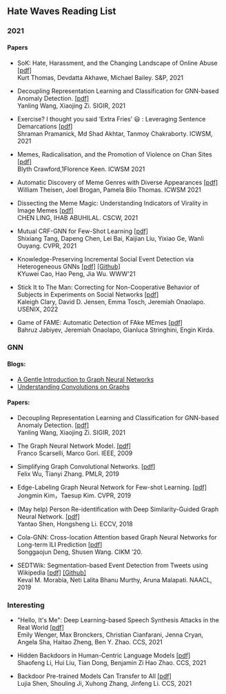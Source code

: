 ## Hate Waves Reading List

### 2021 
#### Papers
- SoK: Hate, Harassment, and the Changing Landscape of Online Abuse [[pdf]](https://storage.googleapis.com/pub-tools-public-publication-data/pdf/84e24754f62cdddfc7a377233eb348e063e18937.pdf)
<br> Kurt Thomas, Devdatta Akhawe, Michael Bailey. S&P, 2021

- Decoupling Representation Learning and Classification for GNN-based Anomaly Detection. [[pdf]](https://xiaojingzi.github.io/publications/SIGIR21-Wang-et-al-decoupled-GNN.pdf)<br>
Yanling Wang, Xiaojing Zi. SIGIR, 2021

- Exercise? I thought you said ‘Extra Fries’ :smiley: : Leveraging Sentence Demarcations [[pdf]](https://arxiv.org/pdf/2103.12377.pdf) <br>
Shraman Pramanick, Md Shad Akhtar, Tanmoy Chakraborty. ICWSM, 2021

- Memes, Radicalisation, and the Promotion of Violence on Chan Sites [[pdf]](https://ojs.aaai.org/index.php/ICWSM/article/view/18121/17924)
<br> Blyth Crawford,1Florence Keen. ICWSM 2021

- Automatic Discovery of Meme Genres with Diverse Appearances [[pdf]](https://ojs.aaai.org/index.php/ICWSM/article/view/18097/17900)
<br> William Theisen, Joel Brogan, Pamela Bilo Thomas. ICWSM 2021

- Dissecting the Meme Magic: Understanding Indicators of Virality in Image Memes [[pdf]](https://dl.acm.org/doi/pdf/10.1145/3449155)
<br> CHEN LING, IHAB ABUHILAL. CSCW, 2021

- Mutual CRF-GNN for Few-Shot Learning [[pdf]](https://openaccess.thecvf.com/content/CVPR2021/papers/Tang_Mutual_CRF-GNN_for_Few-Shot_Learning_CVPR_2021_paper.pdf)
<br> Shixiang Tang, Dapeng Chen, Lei Bai, Kaijian Liu, Yixiao Ge, Wanli Ouyang. CVPR, 2021

- Knowledge-Preserving Incremental Social Event Detection via Heterogeneous GNNs [[pdf]](https://arxiv.org/pdf/2101.08747.pdf) [[Github]](https://github.com/RingBDStack/KPGNN)
<br> KYuwei Cao, Hao Peng, Jia Wu. WWW'21

- Stick It to The Man: Correcting for Non-Cooperative Behavior of Subjects in Experiments on Social Networks [[pdf]](https://www.uvm.edu/~jonaolap/papers/clary2022correctingforsocialNCB.pdf)
<br> Kaleigh Clary, David D. Jensen, Emma Tosch, Jeremiah Onaolapo. USENIX, 2022

- Game of FAME: Automatic Detection of FAke MEmes [[pdf]](https://www.uvm.edu/~jonaolap/papers/jabiyev2021FAMEmemes.pdf)
<br> Bahruz Jabiyev, Jeremiah Onaolapo, Gianluca Stringhini, Engin Kirda. 

### GNN
#### Blogs:
- [A Gentle Introduction to Graph Neural Networks](https://distill.pub/2021/gnn-intro/)
- [Understanding Convolutions on Graphs](https://distill.pub/2021/understanding-gnns/)

#### Papers:
- Decoupling Representation Learning and Classification for GNN-based Anomaly Detection. [[pdf]](https://xiaojingzi.github.io/publications/SIGIR21-Wang-et-al-decoupled-GNN.pdf)<br>
Yanling Wang, Xiaojing Zi. SIGIR, 2021

- The Graph Neural Network Model. [[pdf]](https://ieeexplore.ieee.org/stamp/stamp.jsp?tp=&arnumber=4700287)<br>
Franco Scarselli, Marco Gori. IEEE, 2009

- Simplifying Graph Convolutional Networks. [[pdf]](http://proceedings.mlr.press/v97/wu19e/wu19e.pdf)<br>Felix Wu, Tianyi Zhang. PMLR, 2019

- Edge-Labeling Graph Neural Network for Few-shot Learning. [[pdf]](https://openaccess.thecvf.com/content_CVPR_2019/papers/Kim_Edge-Labeling_Graph_Neural_Network_for_Few-Shot_Learning_CVPR_2019_paper.pdf) <br>Jongmin Kim，Taesup Kim. CVPR, 2019

- (May help) Person Re-identification with Deep Similarity-Guided Graph Neural Network. [[pdf]](https://openaccess.thecvf.com/content_ECCV_2018/papers/Yantao_Shen_Person_Re-identification_with_ECCV_2018_paper.pdf) <br>Yantao Shen, Hongsheng Li. ECCV, 2018

- Cola-GNN: Cross-location Attention based Graph Neural Networks for Long-term ILI Prediction [[pdf]](https://yue-ning.github.io/docs/CIKM20-colagnn.pdf)
<br>Songgaojun Deng, Shusen Wang. CIKM ’20.

- SEDTWik: Segmentation-based Event Detection from Tweets using Wikipedia [[pdf]](https://aclanthology.org/N19-3011.pdf) [[Github]](https://github.com/kevalmorabia97/SEDTWik-Event-Detection-from-Tweets)
<br> Keval M. Morabia, Neti Lalita Bhanu Murthy, Aruna Malapati. NAACL, 2019


### Interesting

- "Hello, It's Me": Deep Learning-based Speech Synthesis Attacks in the Real World [[pdf]](https://arxiv.org/pdf/2109.09598.pdf)
<br> Emily Wenger, Max Bronckers, Christian Cianfarani, Jenna Cryan, Angela Sha, Haitao Zheng, Ben Y. Zhao. CCS, 2021

- Hidden Backdoors in Human-Centric Language Models [[pdf]](https://arxiv.org/pdf/2105.00164.pdf)
<br>Shaofeng Li, Hui Liu, Tian Dong, Benjamin Zi Hao Zhao. CCS, 2021

- Backdoor Pre-trained Models Can Transfer to All [[pdf]](https://arxiv.org/pdf/2111.00197.pdf)
<br> Lujia Shen, Shouling Ji, Xuhong Zhang, Jinfeng Li. CCS, 2021
